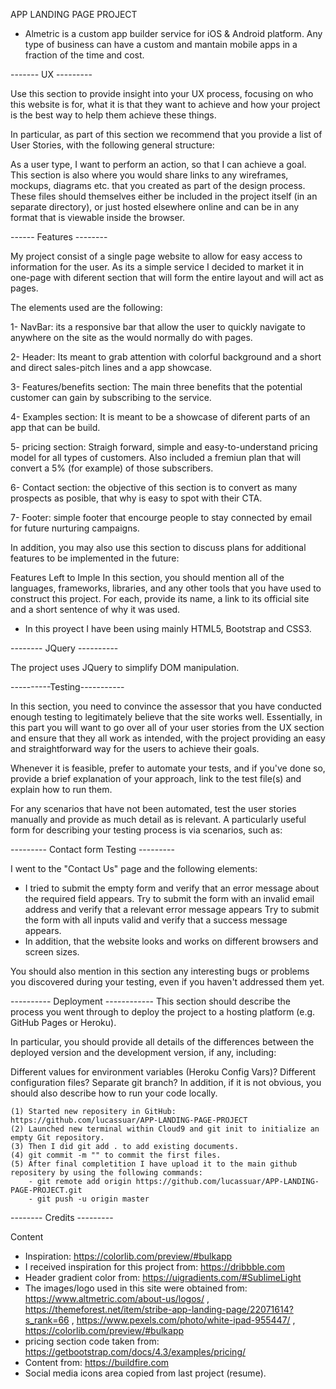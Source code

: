 APP LANDING PAGE PROJECT

- Almetric is a custom app builder service for iOS & Android platform. Any type of business can have a custom 
and mantain mobile apps in a fraction of the time and cost.

------- UX ---------

Use this section to provide insight into your UX process, focusing on who this website is for, what it is that they want to achieve and how your project is the best way to help them achieve these things.

In particular, as part of this section we recommend that you provide a list of User Stories, with the following general structure:

As a user type, I want to perform an action, so that I can achieve a goal.
This section is also where you would share links to any wireframes, mockups, diagrams etc. that you created as part of the design process. These files should themselves either be included in the project itself (in an separate directory), or just hosted elsewhere online and can be in any format that is viewable inside the browser.

------ Features --------

My project consist of a single page website to allow for easy access to information for the user. As its a simple service I decided 
to market it in one-page with diferent section that will form the entire layout and will act as pages.

The elements used are the following:

1- NavBar: its a responsive bar that allow the user to quickly navigate to anywhere on the site as the would normally 
do with pages.

2- Header: Its meant to grab attention with colorful background and a short and direct sales-pitch lines and a app showcase.

3- Features/benefits section: The main three benefits that the potential customer can gain by subscribing to the service.

4- Examples section: It is meant to be a showcase of diferent parts of an app that can be build.

5- pricing section: Straigh forward, simple and easy-to-understand pricing model for all types of customers. 
Also included a fremiun plan that will convert a 5% (for example) of those subscribers.

6- Contact section: the objective of this section is to convert as many prospects as posible, that why is easy to spot with their CTA.

7- Footer: simple footer that encourge people to stay connected by email for future nurturing campaigns.


In addition, you may also use this section to discuss plans for additional features to be implemented in the future:

Features Left to Imple
In this section, you should mention all of the languages, frameworks, libraries, and any other tools that you have used to construct this project. For each, provide its name, a link to its official site and a short sentence of why it was used.

- In this proyect I have been using mainly HTML5, Bootstrap and CSS3.


-------- JQuery ----------

The project uses JQuery to simplify DOM manipulation.

----------Testing-----------

In this section, you need to convince the assessor that you have conducted enough testing to legitimately believe that the site works well. Essentially, in this part you will want to go over all of your user stories from the UX section and ensure that they all work as intended, with the project providing an easy and straightforward way for the users to achieve their goals.

Whenever it is feasible, prefer to automate your tests, and if you've done so, provide a brief explanation of your approach, link to the test file(s) and explain how to run them.

For any scenarios that have not been automated, test the user stories manually and provide as much detail as is relevant. A particularly useful form for describing your testing process is via scenarios, such as:

--------- Contact form Testing ---------

I went to the "Contact Us" page and the following elements:

- I tried to submit the empty form and verify that an error message about the required field appears.
Try to submit the form with an invalid email address and verify that a relevant error message appears
Try to submit the form with all inputs valid and verify that a success message appears.
- In addition, that the website looks and works on different browsers and screen sizes.

You should also mention in this section any interesting bugs or problems you discovered during your testing, even if you haven't addressed them yet.

---------- Deployment ------------
This section should describe the process you went through to deploy the project to a hosting platform (e.g. GitHub Pages or Heroku).

In particular, you should provide all details of the differences between the deployed version and the development version, if any, including:

Different values for environment variables (Heroku Config Vars)?
Different configuration files?
Separate git branch?
In addition, if it is not obvious, you should also describe how to run your code locally.

    (1) Started new repositery in GitHub: https://github.com/lucassuar/APP-LANDING-PAGE-PROJECT
    (2) Launched new terminal within Cloud9 and git init to initialize an empty Git repository.
    (3) Then I did git add . to add existing documents.
    (4) git commit -m "" to commit the first files.
    (5) After final completition I have upload it to the main github repositery by using the following commands:
        - git remote add origin https://github.com/lucassuar/APP-LANDING-PAGE-PROJECT.git
        - git push -u origin master

-------- Credits ---------

Content

- Inspiration: https://colorlib.com/preview/#bulkapp
- I received inspiration for this project from: https://dribbble.com
- Header gradient color from: https://uigradients.com/#SublimeLight
- The images/logo used in this site were obtained from: https://www.altmetric.com/about-us/logos/ , https://themeforest.net/item/stribe-app-landing-page/22071614?s_rank=66 , https://www.pexels.com/photo/white-ipad-955447/ , https://colorlib.com/preview/#bulkapp
- pricing section code taken from: https://getbootstrap.com/docs/4.3/examples/pricing/
- Content from: https://buildfire.com
- Social media icons area copied from last project (resume).